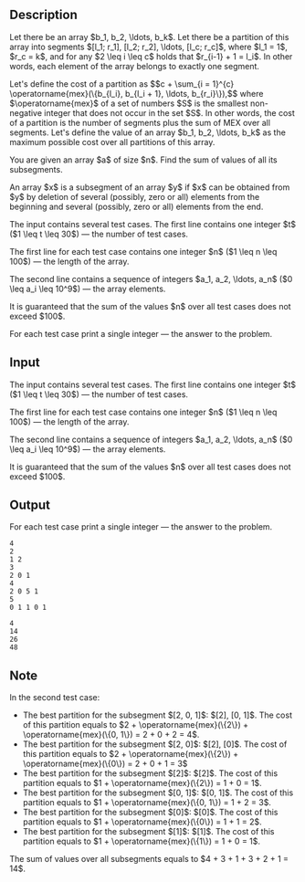 ## Description

<div><p>Let there be an array $b_1, b_2, \ldots, b_k$. Let there be a partition of this array into segments $[l_1; r_1], [l_2; r_2], \ldots, [l_c; r_c]$, where $l_1 = 1$, $r_c = k$, and for any $2 \leq i \leq c$ holds that $r_{i-1} + 1 = l_i$. In other words, each element of the array belongs to exactly one segment.</p><p>Let's define the <span class="tex-font-style-it">cost</span> of a partition as $$c + \sum_{i = 1}^{c} \operatorname{mex}(\{b_{l_i}, b_{l_i + 1}, \ldots, b_{r_i}\}),$$ where $\operatorname{mex}$ of a set of numbers $S$ is the smallest non-negative integer that does not occur in the set $S$. In other words, the <span class="tex-font-style-it">cost</span> of a partition is the number of segments plus the sum of MEX over all segments. Let's define the <span class="tex-font-style-it">value</span> of an array $b_1, b_2, \ldots, b_k$ as the <span class="tex-font-style-bf">maximum</span> possible <span class="tex-font-style-it">cost</span> over all partitions of this array.</p><p>You are given an array $a$ of size $n$. Find the sum of <span class="tex-font-style-it">values</span> of all its subsegments.</p><p>An array $x$ is a subsegment of an array $y$ if $x$ can be obtained from $y$ by deletion of several (possibly, zero or all) elements from the beginning and several (possibly, zero or all) elements from the end.</p></div><div class="input-specification"><p>The input contains several test cases. The first line contains one integer $t$ ($1 \leq t \leq 30$)&nbsp;— the number of test cases.</p><p>The first line for each test case contains one integer $n$ ($1 \leq n \leq 100$)&nbsp;— the length of the array.</p><p>The second line contains a sequence of integers $a_1, a_2, \ldots, a_n$ ($0 \leq a_i \leq 10^9$)&nbsp;— the array elements.</p><p>It is guaranteed that the sum of the values $n$ over all test cases does not exceed $100$.</p></div><div class="output-specification"><p>For each test case print a single integer&nbsp;— the answer to the problem.</p></div>

## Input

<p>The input contains several test cases. The first line contains one integer $t$ ($1 \leq t \leq 30$)&nbsp;— the number of test cases.</p><p>The first line for each test case contains one integer $n$ ($1 \leq n \leq 100$)&nbsp;— the length of the array.</p><p>The second line contains a sequence of integers $a_1, a_2, \ldots, a_n$ ($0 \leq a_i \leq 10^9$)&nbsp;— the array elements.</p><p>It is guaranteed that the sum of the values $n$ over all test cases does not exceed $100$.</p>

## Output

<p>For each test case print a single integer&nbsp;— the answer to the problem.</p>





```input1
4
2
1 2
3
2 0 1
4
2 0 5 1
5
0 1 1 0 1
```




```output1
4
14
26
48
```



## Note

<p>In the second test case: </p><ul> <li> The best partition for the subsegment $[2, 0, 1]$: $[2], [0, 1]$. The cost of this partition equals to $2 + \operatorname{mex}(\{2\}) + \operatorname{mex}(\{0, 1\}) = 2 + 0 + 2 = 4$. </li><li> The best partition for the subsegment $[2, 0]$: $[2], [0]$. The cost of this partition equals to $2 + \operatorname{mex}(\{2\}) + \operatorname{mex}(\{0\}) = 2 + 0 + 1 = 3$ </li><li> The best partition for the subsegment $[2]$: $[2]$. The cost of this partition equals to $1 + \operatorname{mex}(\{2\}) = 1 + 0 = 1$. </li><li> The best partition for the subsegment $[0, 1]$: $[0, 1]$. The cost of this partition equals to $1 + \operatorname{mex}(\{0, 1\}) = 1 + 2 = 3$. </li><li> The best partition for the subsegment $[0]$: $[0]$. The cost of this partition equals to $1 + \operatorname{mex}(\{0\}) = 1 + 1 = 2$. </li><li> The best partition for the subsegment $[1]$: $[1]$. The cost of this partition equals to $1 + \operatorname{mex}(\{1\}) = 1 + 0 = 1$. </li></ul><p>The sum of values over all subsegments equals to $4 + 3 + 1 + 3 + 2 + 1 = 14$.</p>
